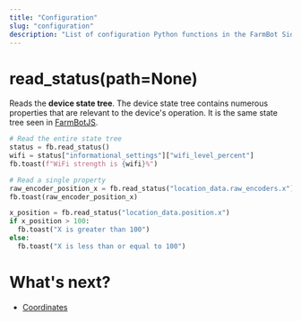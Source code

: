 ```yaml
---
title: "Configuration"
slug: "configuration"
description: "List of configuration Python functions in the FarmBot Sidecar Starter Pack"
---
```


# read_status(path=None)

Reads the **device state tree**. The device state tree contains numerous properties that are relevant to the device's operation. It is the same state tree seen in [FarmBotJS](https://github.com/FarmBot/farmbot-js/blob/main/src/interfaces.ts#L6-L25).

```python
# Read the entire state tree
status = fb.read_status()
wifi = status["informational_settings"]["wifi_level_percent"]
fb.toast(f"WiFi strength is {wifi}%")

# Read a single property
raw_encoder_position_x = fb.read_status("location_data.raw_encoders.x")
fb.toast(raw_encoder_position_x)
```

```python
x_position = fb.read_status("location_data.position.x")
if x_position > 100:
  fb.toast("X is greater than 100")
else:
  fb.toast("X is less than or equal to 100")
```

# What's next?

 * [Coordinates](./coordinates.md)
